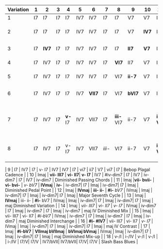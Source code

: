 | Variation | 1     | 2     | 3       | 4     | 5     | 6       | 7     | 8     | 9       | 10    | 11    | 12      | Name                        |
|-----------|-------|-------|---------|-------|-------|---------|-------|-------|---------|-------|-------|---------|-----------------------------|
| 1         | I7    | I7    | I7      | I7    | IV7   | IV7     | I7    | I7    | V7      | V7    | I7    | I7      | Basic Blues                  |
| 2         | I7    | I7    | I7      | I7    | IV7   | IV7     | I7    | I7    | V7      | **IV7**  | I7   | **V7**    | Classic V-IV Turnaround      |
| 3         | I7    | **IV7** | I7      | I7    | IV7   | IV7     | I7    | I7    | **II7**     | **V7**   | I7    | V7      |  Dominant II-V         |
| 4         | I7    | IV7   | I7      | I7    | IV7   | IV7     | I7    | **VI7**   | II7     | V7    | I7   | V7   | Dominant 6-2-5-1            |
| 5         | I7    | IV7   | I7      | I7    | IV7   | IV7     | I7    | VI7   | **ii-7**     | V7    | I7   | **ii- V7**  |  Diatonic 6-2-5-1          |
| 6         | I7    | IV7   | I7      | I7    | IV7   | **VII7**  | I7    | VI7   | **bVI7**  | V7    | I7   | ** bVI7 V7**   | IV of IV; b6 turnaround |
| 7         | I7    | IV7   | I7      | **v-** I7 | IV7   | VII7  | I7 | **iii-** VI7 | ii-7 | V7 |  **iii- VI7**    |  **ii- V7**  | 2-5 delays, Minor Subdom Turn's |
| 8         | I7    | IV7   | I7      | v- I7 | IV7   | VII7  | *iii-* | VI7 | ii-7 | V7 |  **iii- VI7**    |  **ii- V7**  | Minor Subdom Turns extend |

| 9         | I7    | IV7   | I7      |  v- I7   | IV7   | IV7     | I7    | vi7   | ii7     | V7    | vi7   | I7      | Bebop Plagal Cadence         |
| 10        | Imaj | **vii- III7** | **vi- II7**| **v- I7** | IV7   | #iv-dim7 | I7    | IV7   | iv-dim7 | I7    | IV7   | iv-dim7 | Diminished Passing Chords    |
| 11        | Imaj |**vii- bvii-** | **vi- bvi-**  | *v- bV7*       | **IVmaj** | **iv-**  | iv-dim7| I7    | Imaj  | iv-dim7| I7    | Imaj  | Diminished Pedal Point       |
| 12        | Imaj | **IVmaj**    | **iii- ii-** | **#i-** *bV7*    | IVmaj   | Imaj  | iv-dim7| I7    | Imaj  | iv-dim7| I7    | Imaj  | Major Seventh Cycle          |
| 13        | Imaj | **IVmaj**    | iii- ii-  | **#i-** bV7         | IVmaj   | Imaj  | iv-dim7| I7    | Imaj  | iv-dim7| I7    | Imaj  | maj Diminished Variation    |
| 14        | Imaj | *vii- III7*   | *vi- II7* | *v- I7*            | IVmaj | iv-dim7 | I7    | Imaj | iv-dim7 | I7    | Imaj | iv-dim7 | maj IV Diminished Mix       |
| 15        | Imaj | vii- III7     | vi- II7   | *#i-bV7*           | IVmaj | iv-dim7 | I7    | Imaj | iv-dim7 | I7    | Imaj | iv-dim7 | maj Diminished Interchange  |
| 16    | **#i- #IV7** | vii- III7  | vi- II7   | *v- I7*           | IVmaj | Imaj  | iv-dim7| I7    | Imaj  | iv-dim7| I7    | Imaj  | maj IV Contrast             |
| 17    | Imaj | **#i-bV7** | **VIImaj bVIImaj** | **bVImaj bVmaj** | IVmaj | Imaj  | iv-dim7| I7    | Imaj  | iv-dim7| I7    | Imaj  | maj Diminished Mix-up       |
| 18    | v-/I | i-/IV | v-/I | v-/I |                              | i-/IV | I7/V| I7/V | IV7/bVII| IV7/bVII| I7/V| I7/V   | Slash Bass Blues             |
